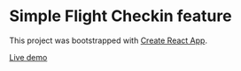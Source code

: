 # Simple Flight Checkin feature

This project was bootstrapped with [Create React App](https://github.com/facebook/create-react-app).

[Live demo](https://nifty-nobel-899cf7.netlify.com/)
